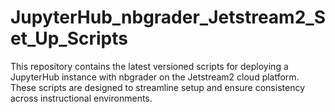 # JupyterHub_nbgrader_Jetstream2_Set_Up_Scripts
This repository contains the latest versioned scripts for deploying a JupyterHub instance with nbgrader on the Jetstream2 cloud platform. These scripts are designed to streamline setup and ensure consistency across instructional environments.
